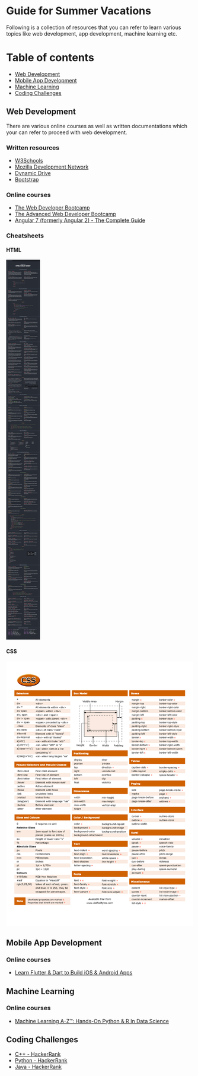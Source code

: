# Guide for Summer Vacations

Following is a collection of resources that you can refer to learn various topics like web development, app development, machine learning etc.

# Table of contents
- [Web Development](#web-development)
- [Mobile App Development](#mobile-app-development)
- [Machine Learning](#machine-learning)
- [Coding Challenges](#coding-challenges)

## Web Development

There are various online courses as well as written documentations which your can refer to proceed with web development.

### Written resources

- [W3Schools](https://www.w3schools.com/)
- [Mozilla Development Network](https://developer.mozilla.org/en-US/docs/Learn)
- [Dynamic Drive](http://www.dynamicdrive.com/)
- [Bootstrap](https://getbootstrap.com/)

### Online courses
- [The Web Developer Bootcamp](https://www.udemy.com/the-web-developer-bootcamp/)
- [The Advanced Web Developer Bootcamp](https://www.udemy.com/the-advanced-web-developer-bootcamp/)
- [Angular 7 (formerly Angular 2) - The Complete Guide](https://www.udemy.com/the-complete-guide-to-angular-2/)

### Cheatsheets
#### HTML
![](https://raw.githubusercontent.com/SIAM-VIT/Summer-Breaks-Learning-Resources/master/HTML_CS.png)

#### CSS
![](https://raw.githubusercontent.com/SIAM-VIT/Summer-Breaks-Learning-Resources/master/CSS_CS.jpg)

## Mobile App Development
### Online courses
- [Learn Flutter & Dart to Build iOS & Android Apps](https://www.udemy.com/course/learn-flutter-dart-to-build-ios-android-apps/)

## Machine Learning
### Online courses
- [Machine Learning A-Z™: Hands-On Python & R In Data Science](https://www.udemy.com/machinelearning/)

## Coding Challenges
- [C++ - HackerRank](https://www.hackerrank.com/domains/cpp)
- [Python - HackerRank](https://www.hackerrank.com/domains/python)
- [Java - HackerRank](https://www.hackerrank.com/domains/java)

